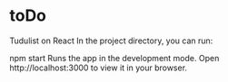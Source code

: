 # toDo
Tudulist on React
In the project directory, you can run:

npm start
Runs the app in the development mode.
Open http://localhost:3000 to view it in your browser.
